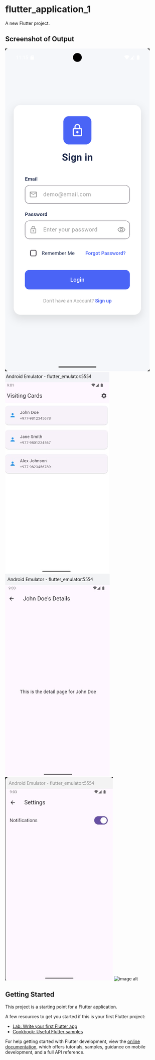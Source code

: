 # flutter_application_1

A new Flutter project.
## Screenshot of Output
![image alt](https://github.com/KojensThapa/FlutterApp/blob/main/loginPage.png?raw=true)
![image alt](https://github.com/KojensThapa/FlutterApp/blob/main/cart_list.jpg?raw=true)
![image alt](https://github.com/KojensThapa/FlutterApp/blob/main/cardDetails.jpg?raw=true)
![image alt](https://github.com/KojensThapa/FlutterApp/blob/main/toggleSwitch.jpg?raw=true)
![image alt](C:\Users\Acer\Desktop\loginPage.png)
## Getting Started

This project is a starting point for a Flutter application.

A few resources to get you started if this is your first Flutter project:

- [Lab: Write your first Flutter app](https://docs.flutter.dev/get-started/codelab)
- [Cookbook: Useful Flutter samples](https://docs.flutter.dev/cookbook)

For help getting started with Flutter development, view the
[online documentation](https://docs.flutter.dev/), which offers tutorials,
samples, guidance on mobile development, and a full API reference.
